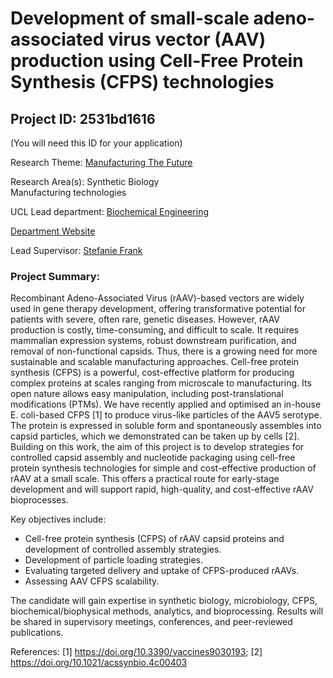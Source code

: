 # Development of small-scale adeno-associated virus vector (AAV) production using Cell-Free Protein Synthesis (CFPS) technologies

## Project ID: **2531bd1616**
(You will need this ID for your application)

Research Theme: [Manufacturing The Future](../themes/manufacturing-the-future.md)

Research Area(s):
Synthetic Biology<br />Manufacturing technologies

UCL Lead department: [Biochemical Engineering](../departments/biochemical-engineering.md)

[Department Website](https://www.ucl.ac.uk/biochemical-engineering)

Lead Supervisor: [Stefanie Frank](https://profiles.ucl.ac.uk/60577)

### Project Summary:

Recombinant Adeno-Associated Virus (rAAV)-based vectors are widely used in gene therapy development, offering transformative potential for patients with severe, often rare, genetic diseases. However, rAAV production is costly, time-consuming, and difficult to scale. It requires mammalian expression systems, robust downstream purification, and removal of non-functional capsids. Thus, there is a growing need for more sustainable and scalable manufacturing approaches.
Cell-free protein synthesis (CFPS) is a powerful, cost-effective platform for producing complex proteins at scales ranging from microscale to manufacturing. Its open nature allows easy manipulation, including post-translational modifications (PTMs). We have recently applied and optimised an in-house E. coli-based CFPS [1] to produce virus-like particles of the AAV5 serotype. The protein is expressed in soluble form and spontaneously assembles into capsid particles, which we demonstrated can be taken up by cells [2]. 
Building on this work, the aim of this project is to develop strategies for controlled capsid assembly and nucleotide packaging using cell-free protein synthesis technologies for simple and cost-effective production of rAAV at a small scale. This offers a practical route for early-stage development and will support rapid, high-quality, and cost-effective rAAV bioprocesses.

Key objectives include:
- Cell-free protein synthesis (CFPS) of rAAV capsid proteins and development of controlled assembly strategies.
- Development of particle loading strategies.
- Evaluating targeted delivery and uptake of CFPS-produced rAAVs.
- Assessing AAV CFPS scalability.

The candidate will gain expertise in synthetic biology, microbiology, CFPS, biochemical/biophysical methods, analytics, and bioprocessing. Results will be shared in supervisory meetings, conferences, and peer-reviewed publications.

References: [1] https://doi.org/10.3390/vaccines9030193; [2] https://doi.org/10.1021/acssynbio.4c00403
